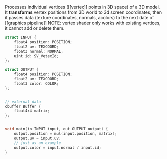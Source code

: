 Processes individual vertices ([[vertex]] points in 3D space) of a 3D model.
It **transforms** vertex positions from 3D world to 3d screen coordinates, then it passes data (texture coordinates, normals, acolors) to the next date of [[graphics pipeline]]
NOTE: vertex shader only works with existing vertices, it cannot add or delete them.


```c
struct INPUT {
	float4 position: POSITION;
	float2 uv: TEXCOORD;
	float3 normal: NORMAL;
	uint id: SV_VetexId;
};

struct OUTPUT {
	float4 position: POSITION;
	float2 uv: TEXCOORD;
	float3 color: COLOR;
};


// external data
cbuffer Buffer {
	float4x4 matrix;
};


void main(in INPUT input, out OUTPUT output) {
	output.position = mul(input.position, matrix);
	output.uv = input.uv;
	// just as an example
	output.color = input.normal / input.id;
}

```